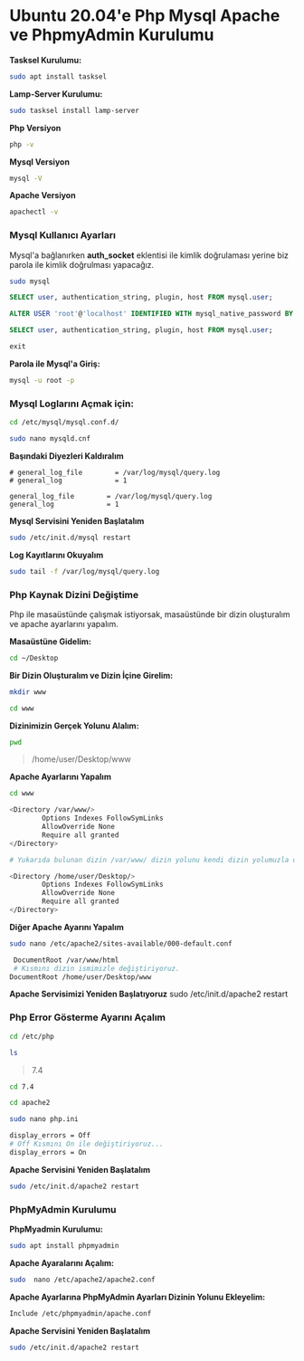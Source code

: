# Ubuntu 20.04'e Php Mysql Apache ve PhpmyAdmin Kurulumu

 **Tasksel Kurulumu:**  
```sh 
sudo apt install tasksel
```
**Lamp-Server Kurulumu:**  
```sh 
sudo tasksel install lamp-server
```

**Php Versiyon**  
```sh 
php -v
```

**Mysql Versiyon**  
```sh 
mysql -V
```

**Apache Versiyon**   
```sh 
apachectl -v
```

### Mysql Kullanıcı Ayarları
Mysql'a bağlanırken  **auth_socket** eklentisi ile kimlik doğrulaması yerine biz parola ile kimlik doğrulması yapacağız.
```sh 
sudo mysql
```

```sql
SELECT user, authentication_string, plugin, host FROM mysql.user;
```

```sql
ALTER USER 'root'@'localhost' IDENTIFIED WITH mysql_native_password BY 'password';
```

```sql
SELECT user, authentication_string, plugin, host FROM mysql.user;
```

```sql
exit
```

**Parola ile Mysql'a Giriş:**  
```sh 
mysql -u root -p 
```

### Mysql Loglarını Açmak için:

```sh 
cd /etc/mysql/mysql.conf.d/
```

```sh
sudo nano mysqld.cnf
```

**Başındaki Diyezleri Kaldıralım**   
```
# general_log_file        = /var/log/mysql/query.log
# general_log             = 1

general_log_file        = /var/log/mysql/query.log
general_log             = 1
```

**Mysql Servisini Yeniden Başlatalım**    
```sh
sudo /etc/init.d/mysql restart
```

**Log Kayıtlarını Okuyalım**    
```sh
sudo tail -f /var/log/mysql/query.log
```

### Php Kaynak Dizini Değiştime
Php ile masaüstünde çalışmak istiyorsak, masaüstünde bir dizin oluşturalım ve apache ayarlarını yapalım.

**Masaüstüne Gidelim:**     
```sh
cd ~/Desktop
```
**Bir Dizin Oluşturalım ve Dizin İçine Girelim:**
```sh
mkdir www
```
```sh
cd www
```

**Dizinimizin Gerçek Yolunu Alalım:**    

```sh
pwd
```
> /home/user/Desktop/www

**Apache Ayarlarını Yapalım**
```sh
cd www
```

```sh
<Directory /var/www/>
        Options Indexes FollowSymLinks
        AllowOverride None
        Require all granted
</Directory>

# Yukarıda bulunan dizin /var/www/ dizin yolunu kendi dizin yolumuzla değiştireceğiz. Önemli nokta bir üst dizinizim adını vereceğiz. O da şu durumda bizim masaüstümüz oluyor.

<Directory /home/user/Desktop/>
        Options Indexes FollowSymLinks
        AllowOverride None
        Require all granted
</Directory>
```

**Diğer Apache Ayarını Yapalım**    
```sh
sudo nano /etc/apache2/sites-available/000-default.conf
```

```sh
 DocumentRoot /var/www/html
 # Kısmını dizin ismimizle değiştiriyoruz.
DocumentRoot /home/user/Desktop/www
```

**Apache Servisimizi Yeniden Başlatıyoruz**
sudo /etc/init.d/apache2 restart

### Php Error Gösterme Ayarını Açalım
```sh
cd /etc/php
```

```sh
ls
```
>7.4
```sh
cd 7.4
```

```sh
cd apache2
```

```sh
sudo nano php.ini
```

```sh
display_errors = Off
# Off Kısmını On ile değiştiriyoruz...
display_errors = On
```

**Apache Servisini Yeniden Başlatalım**   
```sh
sudo /etc/init.d/apache2 restart
```
### PhpMyAdmin Kurulumu

**PhpMyadmin Kurulumu:**   
```sh
sudo apt install phpmyadmin
```
**Apache Ayaralarını Açalım:**    
```sh
sudo  nano /etc/apache2/apache2.conf
```
**Apache Ayarlarına PhpMyAdmin Ayarları Dizinin Yolunu Ekleyelim:**    
```sh
Include /etc/phpmyadmin/apache.conf
```

**Apache Servisini Yeniden Başlatalım**
```sh
sudo /etc/init.d/apache2 restart
```
